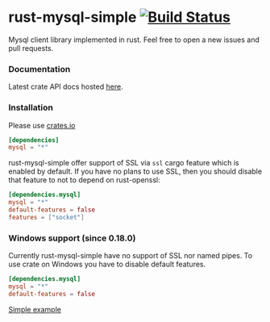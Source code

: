 rust-mysql-simple [![Build Status](https://travis-ci.org/blackbeam/rust-mysql-simple.png?branch=master)](https://travis-ci.org/blackbeam/rust-mysql-simple)
=================
Mysql client library implemented in rust. Feel free to open a new issues and pull requests.

### Documentation
Latest crate API docs hosted [here](http://blackbeam.org/doc/mysql/index.html).

### Installation
Please use [crates.io](https://crates.io/crates/mysql)

```toml
[dependencies]
mysql = "*"
```

rust-mysql-simple offer support of SSL via `ssl` cargo feature which is enabled by default. If you have no plans to use SSL, then you should disable that feature to not to depend on rust-openssl:

```toml
[dependencies.mysql]
mysql = "*"
default-features = false
features = ["socket"]
```

### Windows support (since 0.18.0)
Currently rust-mysql-simple have no support of SSL nor named pipes. To use crate on Windows you have to disable default features.

```toml
[dependencies.mysql]
mysql = "*"
default-features = false
```

[Simple example](http://blackbeam.org/doc/mysql/index.html#example)
